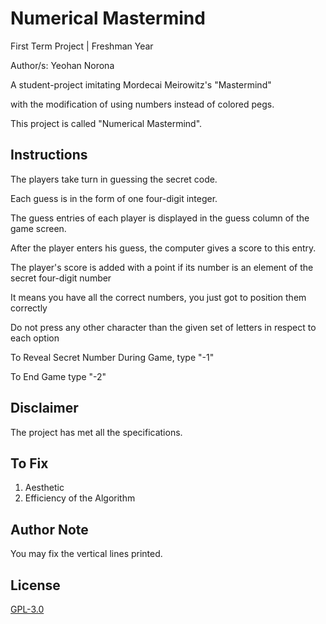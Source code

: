 
# Numerical Mastermind
First Term Project | Freshman Year 

Author/s: Yeohan Norona 

A student-project imitating  Mordecai Meirowitz's "Mastermind"

with the modification of using numbers instead of colored pegs.

This project is called "Numerical Mastermind". 

## Instructions
The players take turn in guessing the secret code.

Each guess is in the form of one four-digit integer.

The guess entries of each player is displayed in the guess column of the game screen. 

After the player enters his guess, the computer gives a score to this entry. 

The player's score is added with a point if its number is an element of the secret four-digit number

It means you have all the correct numbers, you just got to position them correctly 

Do not press any other character than the given set of letters in respect to each option 

To Reveal Secret Number During Game, type "-1"

To End Game type "-2"          

## Disclaimer
The project has met all the specifications.

## To Fix 
1. Aesthetic 
2. Efficiency of the Algorithm

## Author Note
You may fix the vertical lines printed. 

## License
[GPL-3.0](https://choosealicense.com/licenses/gpl-3.0/)
